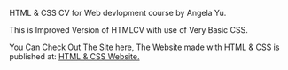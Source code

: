 HTML & CSS CV for Web devlopment course by Angela Yu.

This is Improved Version of HTMLCV with use of Very Basic CSS.

You Can Check Out The Site here, The Website made with HTML & CSS is published at: <a href="https://prakash4844.github.io/Sample-CV-using-HTML-And-CSS-Dark/">HTML & CSS Website.</a>
